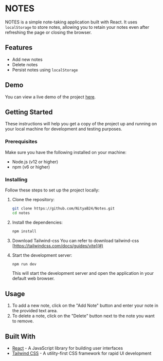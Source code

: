 # NOTES

NOTES is a simple note-taking application built with React. It uses `localStorage` to store notes, allowing you to retain your notes even after refreshing the page or closing the browser.

## Features

- Add new notes
- Delete notes
- Persist notes using `localStorage`

## Demo

You can view a live demo of the project [here](https://notes-nitya-balars-projects.vercel.app).

## Getting Started

These instructions will help you get a copy of the project up and running on your local machine for development and testing purposes.

### Prerequisites

Make sure you have the following installed on your machine:

- Node.js (v12 or higher)
- npm (v6 or higher)

### Installing

Follow these steps to set up the project locally:

1. Clone the repository:

    ```bash
    git clone https://github.com/NityaB24/Notes.git
    cd notes
    ```

2. Install the dependencies:

    ```bash
    npm install
    ```

3. Download Tailwind-css
   You can refer to download tailwind-css [https://tailwindcss.com/docs/guides/vite](#)

4. Start the development server:

    ```bash
    npm run dev
    ```

    This will start the development server and open the application in your default web browser.

## Usage

1. To add a new note, click on the "Add Note" button and enter your note in the provided text area.
2. To delete a note, click on the "Delete" button next to the note you want to remove.

## Built With

- [React](https://reactjs.org/) - A JavaScript library for building user interfaces
- [Tailwind CSS](https://tailwindcss.com/) - A utility-first CSS framework for rapid UI development



